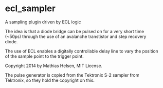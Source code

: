 ecl_sampler
===========

A sampling plugin driven by ECL logic

The idea is that a diode bridge can be pulsed on for a very short time (~50ps) through the use of 
an avalanche transtistor and step recovery diode. 


The use of ECL enables a digitally controllable delay line to vary the position of the sample point to the trigger point.

Copyright 2014 by Mathias Helsen, MIT License.

The pulse generator is copied from the Tektronix S-2 sampler from Tektronix, so they hold the copyright on this.
